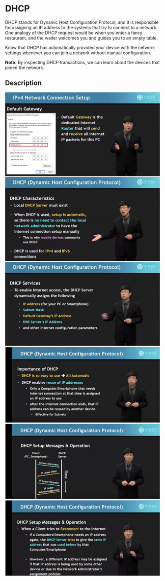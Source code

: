 # DHCP

DHCP stands for Dynamic Host Configuration Protocol, and it is responsible for assigning an IP address to the systems that try to connect to a network. One analogy of the DHCP request would be when you enter a fancy restaurant, and the waiter welcomes you and guides you to an empty table.

Know that DHCP has automatically provided your device with the network settings whenever you can join a network without manual configuration.

**Note:** By inspecting DHCP transactions, we can learn about the devices that joined the network.

## Description

![5750c6d67a979a80948dd3c6e7c80b77.png](../../_resources/5750c6d67a979a80948dd3c6e7c80b77.png)
![4513f266f8feea0e3a9dfd603f29e945.png](../../_resources/4513f266f8feea0e3a9dfd603f29e945.png)
![78f313d8b0796a1af56ba67ceefda361.png](../../_resources/78f313d8b0796a1af56ba67ceefda361.png)
![4a4e71b403b745883d889fc5fdc4c136.png](../../_resources/4a4e71b403b745883d889fc5fdc4c136.png)
![c7c4ca0abc718916450bb8af6fb215e3.png](../../_resources/c7c4ca0abc718916450bb8af6fb215e3.png)
![220dc2492a03094c62a994ecce638dda.png](../../_resources/220dc2492a03094c62a994ecce638dda.png)
